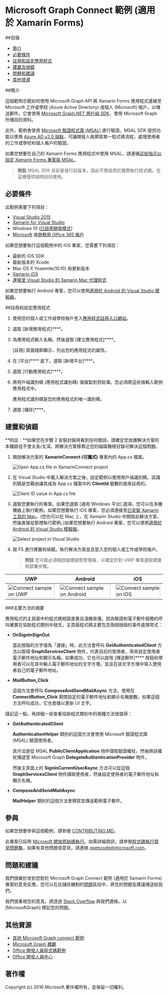 # <a name="microsoft-graph-connect-sample-for-xamarin-forms"></a>Microsoft Graph Connect 範例 (適用於 Xamarin Forms)

##<a name="table-of-contents"></a>目錄

* [簡介](#introduction)
* [必要條件](#prerequisites)
* [註冊和設定應用程式](#register)
* [建置及偵錯](#build)
* [問題和建議](#questions)
* [其他資源](#additional-resources)

<a name="introduction"></a>
##<a name="introduction"></a>簡介

這個範例示範如何使用 Microsoft Graph API 將 Xamarin Forms 應用程式連線至 Microsoft 工作或學校 (Azure Active Directory) 或個人 (Microsoft) 帳戶，以傳送郵件。它會使用 [Microsoft Graph.NET 用戶端 SDK](https://github.com/microsoftgraph/msgraph-sdk-dotnet)，使用 Microsoft Graph 所傳回的資料。

此外，範例會使用 [Microsoft 驗證程式庫 (MSAL)](https://www.nuget.org/packages/Microsoft.Identity.Client/) 進行驗證。MSAL SDK 提供功能以使用 [Azure AD v2.0 端點](https://msdn.microsoft.com/office/office365/howto/authenticate-Office-365-APIs-using-v2)，可讓開發人員撰寫單一程式碼流程，處理使用者的工作或學校和個人帳戶的驗證。

如果您想要在自己的 Xamarin Forms 應用程式中使用 MSAL，請遵循[這些指示以設定 Xamarin Forms 專案與 MSAL](https://github.com/microsoftgraph/xamarin-csharp-connect-sample/wiki/Set-up-a-Xamarin-Forms-project-to-use-the-MSAL-.NET-SDK)。

 > **附註** MSAL SDK 目前是發行前版本，因此不應該用於實際執行程式碼。在這裡僅供說明目的使用。


<a name="prerequisites"></a>
## <a name="prerequisites"></a>必要條件 ##

此範例需要下列項目：  

  * [Visual Studio 2015](https://www.visualstudio.com/downloads) 
  * [Xamarin for Visual Studio](https://www.xamarin.com/visual-studio)
  * Windows 10 ([已啟用開發模式](https://msdn.microsoft.com/library/windows/apps/xaml/dn706236.aspx))
  * [Microsoft](https://www.outlook.com) 或[商務用 Office 365 帳戶](https://msdn.microsoft.com/office/office365/howto/setup-development-environment#bk_Office365Account)

如果您想要執行這個範例中的 iOS 專案，您需要下列項目：

  * 最新的 iOS SDK
  * 最新版本的 Xcode
  * Mac OS X Yosemite(10.10) 和更新版本 
  * [Xamarin.iOS](https://developer.xamarin.com/guides/ios/getting_started/installation/mac/)
  * [連接至 Visual Studio 的 Xamarin Mac 代理程式](https://developer.xamarin.com/guides/ios/getting_started/installation/windows/connecting-to-mac/)

如果您想要執行 Android 專案，您可以使用[適用於 Android 的 Visual Studio 模擬器](https://www.visualstudio.com/features/msft-android-emulator-vs.aspx)。

<a name="register"></a>
##<a name="register-and-configure-the-app"></a>註冊和設定應用程式

1. 使用您的個人或工作或學校帳戶登入[應用程式註冊入口網站](https://apps.dev.microsoft.com/)。
2. 選取 [新增應用程式]****。
3. 為應用程式輸入名稱，然後選取 [建立應用程式]****。
    
    [註冊] 頁面隨即顯示，列出您的應用程式的屬性。
 
4. 在 [平台]**** 底下，選取 [新增平台]****。
5. 選取 [行動應用程式]****。
6. 將用戶端識別碼 (應用程式識別碼) 值複製到剪貼簿。您必須將這些值輸入範例應用程式中。

    應用程式識別碼是您的應用程式的唯一識別碼。

7. 選取 [儲存]****。

<a name="build"></a>
## <a name="build-and-debug"></a>建置和偵錯 ##

**附註︰**如果您在步驟 2 安裝封裝時看到任何錯誤，請確定您放置解決方案的本機路徑不會太長/太深。將解決方案移靠近您的磁碟機根目錄可解決這個問題。

1. 開啟解決方案的 **XamarinConnect (可攜式)** 專案內的 App.cs 檔案。

    ![](/readme-images/Appdotcs.png "Open App.cs file in XamarinConnect project")

2. 在 Visual Studio 中載入解決方案之後，設定範例以使用用戶端識別碼，該識別碼是您藉由讓其成為 App.cs 檔案中的 **ClientId** 變數的值來註冊的。


    ![](/readme-images/appId.png "Client ID value in App.cs file")

3. 選取您要執行的專案。如果您選取 [通用 Windows 平台] 選項，您可以在本機機器上執行範例。如果您想要執行 iOS 專案，您必須連接至[已安裝 Xamarin 工具的 Mac](https://developer.xamarin.com/guides/ios/getting_started/installation/windows/connecting-to-mac/)。(您也可以在 Mac 上，在 Xamarin Studio 中開啟此解決方案，然後直接從那裡執行範例。)如果您想要執行 Android 專案，您可以使用[適用於 Android 的 Visual Studio 模擬器](https://www.visualstudio.com/features/msft-android-emulator-vs.aspx)。 

    ![](/readme-images/SelectProject.png "Select project in Visual Studio")

4. 按 F5 進行建置和偵錯。執行解決方案並且登入您的個人或工作或學校帳戶。
    > **附註** 您可能必須開啟組建組態管理員，以確定針對 UWP 專案選取建置和部署步驟。

| UWP | Android | iOS |
| --- | ------- | ----|
| <img src="/readme-images/UWP.png" alt="Connect sample on UWP" width="100%" /> | <img src="/readme-images/Droid.png" alt="Connect sample on Android" width="100%" /> | <img src="/readme-images/iOS.png" alt="Connect sample on iOS" width="100%" /> |

###<a name="summary-of-key-methods"></a>主要方法的摘要

應用程式的主頁面中的程式碼相當直覺且淺顯易懂，因為驗證和電子郵件服務的呼叫確實在協助程式類別中發生。主頁面程式碼主要包含兩個按鈕的事件處理常式：

- **OnSignInSignOut**
    
    當此按鈕的文字值為「連接」時，此方法會呼叫 **GetAuthenticatedClient** 方法以取得 **GraphServicesClient** 物件，代表目前的使用者，用來設定使用者電子郵件地址和顯示名稱。如果成功，它也可以啟用 [傳送郵件]**** 按鈕和使用者可以在其中輸入電子郵件地址的文字方塊，並且在該文字方塊中填入使用者自己的電子郵件地址。

- **MailButton_Click**
    
    這個方法會呼叫 **ComposeAndSendMailAsync** 方法，使用在 **ConnectButton_Click** 期間設定的電子郵件地址和顯示名稱變數。如果這個方法呼叫成功，它也會據以更新 UI 文字。

謹記這一點，再詳細一些查看協助程式類別中的兩種方法很值得：

- **GetAuthenticatedClient**
    
    **AuthenticationHelper** 類別的這個方法會使用 Microsoft 驗證程式庫 (MSAL) 驗證使用者。

    其作法是從 MSAL **PublicClientApplication** 物件擷取驗證權杖，然後將該權杖傳遞至 Microsoft Graph **DelegateAuthenticationProvider** 物件。

    然後主頁面上的 **SignInCurrentUserAsync** 方法可以從這個 **GraphServicesClient** 物件讀取使用者，然後設定使用者的電子郵件地址和顯示名稱。

- **ComposeAndSendMailAsync**

    **MailHelper** 類別的這個方法會撰寫並傳送範例電子郵件。

<a name="contributing"></a>
## <a name="contributing"></a>參與 ##

如果您想要參與這個範例，請參閱 [CONTRIBUTING.MD](/CONTRIBUTING.md)。

此專案已採用 [Microsoft 開放原始碼執行](https://opensource.microsoft.com/codeofconduct/)。如需詳細資訊，請參閱[程式碼執行常見問題集](https://opensource.microsoft.com/codeofconduct/faq/)，如果有其他問題或意見，請連絡 [opencode@microsoft.com](mailto:opencode@microsoft.com)。

<a name="questions"></a>
## <a name="questions-and-comments"></a>問題和建議

我們很樂於收到您對於 Microsoft Graph Connect 範例 (適用於 Xamarin Forms) 專案的意見反應。您可以在此儲存機制的[問題](https://github.com/MicrosoftGraph/xamarin-csharp-connect-sample/issues)區段中，將您的問題及建議傳送給我們。

我們很重視您的意見。請透過 [Stack Overflow](http://stackoverflow.com/questions/tagged/office365+or+microsoftgraph) 與我們連絡。以 [MicrosoftGraph] 標記您的問題。

<a name="additional-resources"></a>
## <a name="additional-resources"></a>其他資源 ##

- [其他 Microsoft Graph connect 範例](https://github.com/MicrosoftGraph?utf8=%E2%9C%93&query=-Connect)
- [Microsoft Graph 概觀](http://graph.microsoft.io)
- [Office 開發人員程式碼範例](http://dev.office.com/code-samples)
- [Office 開發人員中心](http://dev.office.com/)


## <a name="copyright"></a>著作權
Copyright (c) 2016 Microsoft.著作權所有，並保留一切權利。


